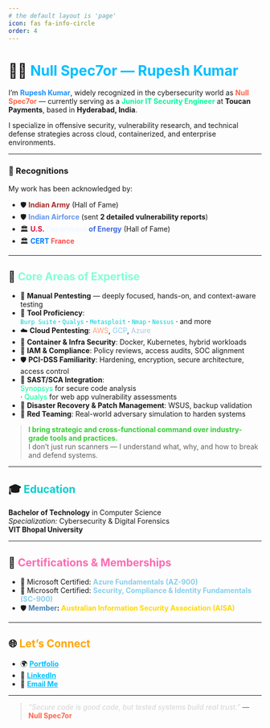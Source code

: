 ```yaml
---
# the default layout is 'page'
icon: fas fa-info-circle
order: 4
---
```


# 👨‍💻 <span style="color:#00BFFF;">Null Spec7or — Rupesh Kumar</span>

I’m <strong style="color:#1E90FF;">Rupesh Kumar</strong>, widely recognized in the cybersecurity world as <strong style="color:#FF6347;">Null Spec7or</strong> — currently serving as a <span style="color:#00FA9A;"><strong>Junior IT Security Engineer</strong></span> at <strong>Toucan Payments</strong>, based in <strong>Hyderabad, India</strong>.

I specialize in offensive security, vulnerability research, and technical defense strategies across cloud, containerized, and enterprise environments.

---

### 🏅 Recognitions

My work has been acknowledged by:

- 🛡️ <span style="color:#A52A2A;"><strong>Indian Army</strong></span> (Hall of Fame)  
- 🛡️ <span style="color:#6495ED;"><strong>Indian Airforce</strong></span> (sent <strong>2 detailed vulnerability reports</strong>)  
- 🏛️ <strong><span style="color:#DC143C;">U.S.</span> <span style="color:#F0F8FF;">Department</span> <span style="color:#4169E1;">of Energy</span></strong> (Hall of Fame)  
- 🏛️ <strong><span style="color:#007BFF;">CERT</span> <span style="color:#FF4C4C;">France</span></strong>

---

## 🔐 <span style="color:#7FFFD4;">Core Areas of Expertise</span>

- 🧪 <strong>Manual Pentesting</strong> — deeply focused, hands-on, and context-aware testing  
- 🧰 <strong>Tool Proficiency</strong>:  
  <code style="color:#00CED1;">Burp Suite</code> · <code style="color:#00CED1;">Qualys</code> · <code style="color:#00CED1;">Metasploit</code> · <code style="color:#00CED1;">Nmap</code> · <code style="color:#00CED1;">Nessus</code> · and more  
- ☁️ <strong>Cloud Pentesting</strong>: <span style="color:#FFA07A;">AWS</span>, <span style="color:#87CEFA;">GCP</span>, <span style="color:#B0C4DE;">Azure</span>  
- 🐳 <strong>Container & Infra Security</strong>: Docker, Kubernetes, hybrid workloads  
- 🔑 <strong>IAM & Compliance</strong>: Policy reviews, access audits, SOC alignment  
- 🛡️ <strong>PCI-DSS Familiarity</strong>: Hardening, encryption, secure architecture, access control  
- 🔬 <strong>SAST/SCA Integration</strong>:  
  <span style="color:#00FA9A;">Synopsys</span> for secure code analysis  
  · <span style="color:#00FA9A;">Qualys</span> for web app vulnerability assessments  
- 🔄 <strong>Disaster Recovery & Patch Management</strong>: WSUS, backup validation  
- 🎯 <strong>Red Teaming</strong>: Real-world adversary simulation to harden systems

<blockquote>
<span style="color:#32CD32;"><strong>I bring strategic and cross-functional command over industry-grade tools and practices.</strong></span><br>
I don’t just run scanners — I understand what, why, and how to break and defend systems.
</blockquote>

---

## 🎓 <span style="color:#00CED1;">Education</span>

<strong>Bachelor of Technology</strong> in Computer Science  
<em>Specialization:</em> Cybersecurity & Digital Forensics  
<strong>VIT Bhopal University</strong>

---

## 🏅 <span style="color:#FF69B4;">Certifications & Memberships</span>

- 📜 Microsoft Certified: <strong style="color:#87CEEB;">Azure Fundamentals (AZ-900)</strong>  
- 📜 Microsoft Certified: <strong style="color:#87CEEB;">Security, Compliance & Identity Fundamentals (SC-900)</strong>  
- 🛡️ <strong><span style="color:#4682B4;">Member</span>: <span style="color:#FFD700;">Australian Information Security Association (AISA)</span></strong>

---

## 🌐 <span style="color:#FFA500;">Let’s Connect</span>

- 🌍 <a href="https://nullspec7or.vercel.app" style="color:#00BFFF;"><strong>Portfolio</strong></a>  
- 💼 <a href="https://www.linkedin.com/in/rupeshkumar33/" style="color:#00BFFF;"><strong>LinkedIn</strong></a>  
- 📧 <a href="mailto:saxena.rupesh235@gmail.com" style="color:#00BFFF;"><strong>Email Me</strong></a>

---

> <em style="color:#D3D3D3;">“Secure code is good code, but tested systems build real trust.”</em> — <strong style="color:#FF6347;">Null Spec7or</strong>
